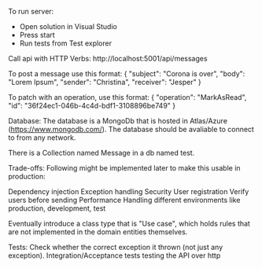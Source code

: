 To run server:
* Open solution in Visual Studio
* Press start
* Run tests from Test explorer

Call api with HTTP Verbs:
http://localhost:5001/api/messages

To post a message use this format:
{
	"subject": "Corona is over",
	"body": "Lorem Ipsum",
	"sender": "Christina",
	"receiver": "Jesper"
}

To patch with an operation, use this format:
{
	"operation": "MarkAsRead",
	"id": "36f24ec1-046b-4c4d-bdf1-3108896be749"
}

Database:
The database is a MongoDb that is hosted in Atlas/Azure (https://www.mongodb.com/). The database should be avaliable to connect to from any network.

There is a Collection named Message in a db named test.



Trade-offs:
Following might be implemented later to make this usable in production:

Dependency injection
Exception handling
Security
User registration
Verify users before sending
Performance
Handling different environments like production, development, test

Eventually introduce a class type that is "Use case", which holds rules that are not implemented in the domain entities themselves.



Tests:
Check whether the correct exception it thrown (not just any exception).
Integration/Acceptance tests testing the API over http